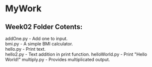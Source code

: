 # MyWork

<h2>Week02 Folder Cotents:</h2>  

addOne.py - Add one to input.  
bmi.py - A simple BMI calculator.  
hello.py - Print text.  
hello2.py - Text addition in print function. 
helloWorld.py - Print "Hello World!"
multiply.py - Provides multiplicated output.
